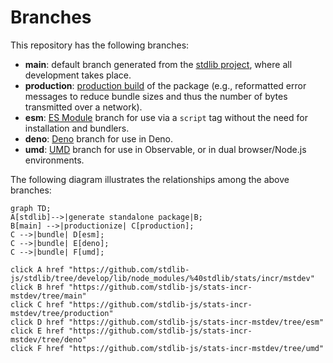 <!--

@license Apache-2.0

Copyright (c) 2022 The Stdlib Authors.

Licensed under the Apache License, Version 2.0 (the "License");
you may not use this file except in compliance with the License.
You may obtain a copy of the License at

    http://www.apache.org/licenses/LICENSE-2.0

Unless required by applicable law or agreed to in writing, software
distributed under the License is distributed on an "AS IS" BASIS,
WITHOUT WARRANTIES OR CONDITIONS OF ANY KIND, either express or implied.
See the License for the specific language governing permissions and
limitations under the License.

-->

# Branches

This repository has the following branches:

-   **main**: default branch generated from the [stdlib project][stdlib-url], where all development takes place.
-   **production**: [production build][production-url] of the package (e.g., reformatted error messages to reduce bundle sizes and thus the number of bytes transmitted over a network).
-   **esm**: [ES Module][esm-url] branch for use via a `script` tag without the need for installation and bundlers.
-   **deno**: [Deno][deno-url] branch for use in Deno.
-   **umd**: [UMD][umd-url] branch for use in Observable, or in dual browser/Node.js environments.

The following diagram illustrates the relationships among the above branches:

```mermaid
graph TD;
A[stdlib]-->|generate standalone package|B;
B[main] -->|productionize| C[production];
C -->|bundle| D[esm];
C -->|bundle| E[deno];
C -->|bundle| F[umd];

click A href "https://github.com/stdlib-js/stdlib/tree/develop/lib/node_modules/%40stdlib/stats/incr/mstdev"
click B href "https://github.com/stdlib-js/stats-incr-mstdev/tree/main"
click C href "https://github.com/stdlib-js/stats-incr-mstdev/tree/production"
click D href "https://github.com/stdlib-js/stats-incr-mstdev/tree/esm"
click E href "https://github.com/stdlib-js/stats-incr-mstdev/tree/deno"
click F href "https://github.com/stdlib-js/stats-incr-mstdev/tree/umd"
```

[stdlib-url]: https://github.com/stdlib-js/stdlib/tree/develop/lib/node_modules/%40stdlib/stats/incr/mstdev
[production-url]: https://github.com/stdlib-js/stats-incr-mstdev/tree/production
[deno-url]: https://github.com/stdlib-js/stats-incr-mstdev/tree/deno
[umd-url]: https://github.com/stdlib-js/stats-incr-mstdev/tree/umd
[esm-url]: https://github.com/stdlib-js/stats-incr-mstdev/tree/esm
